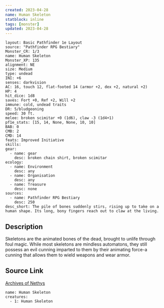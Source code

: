 ```yaml
---
created: 2023-04-28
name: Human Skeleton
statblock: inline
tags: [monster]
updated: 2023-04-28
---
```

```statblock
layout: Basic Pathfinder 1e Layout
source: "Pathfinder RPG Bestiary"
Monster_CR: 1/3
name: Human Skeleton
Monster_XP: 135
alignment: NE
size: Medium
type: undead
INI: +6
senses: darkvision
AC: 16, touch 12, flat-footed 14 (armor +2, dex +2, natural +2)
HP: 4
hit_dice: 1d8
saves: Fort +0, Ref +2, Will +2
immune: cold, undead traits
DR: 5/bludgeoning
speed: 30 ft.
melee: broken scimitar +0 (1d6), claw -3 (1d4+1)
pf1e_stats: [15, 14, None, None, 10, 10]
BAB: 0
CMB: 2
CMD: 14
feats: Improved Initiative
skills: 
gear:
  - name: gear
    desc: broken chain shirt, broken scimitar
ecology:
  - name: Environment
    desc: any
  - name: Organisation
    desc: any
  - name: Treasure
    desc: none
sources:
  - name: Pathfinder RPG Bestiary
    desc: 250
desc_short: The pile of bones suddenly stirs, rising up to take on a human shape. Its long, bony fingers reach out to claw at the living.
```
## Description
Skeletons are the animated bones of the dead, brought to unlife through foul magic. While most skeletons are mindless automatons, they still possess an evil cunning imparted to them by their animating force-a cunning that allows them to wield weapons and wear armor.
## Source Link
[Archives of Nethys](https://aonprd.com/MonsterDisplay.aspx?ItemName=Human%20Skeleton)
```encounter-table
name: Human Skeleton
creatures:
  - 1: Human Skeleton
```
